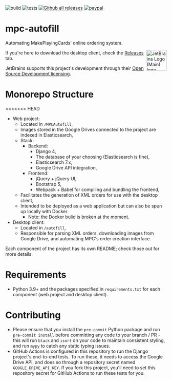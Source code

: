 ![build](https://github.com/chilli-axe/mpc-autofill/actions/workflows/build.yml/badge.svg)
![tests](https://github.com/chilli-axe/mpc-autofill/actions/workflows/tests.yml/badge.svg)
[![Github all releases](https://img.shields.io/github/downloads/chilli-axe/mpc-autofill/total.svg)](https://GitHub.com/chilli-axe/mpc-autofill/releases/)
[![paypal](https://www.paypalobjects.com/en_US/i/btn/btn_donateCC_LG.gif)](https://www.paypal.com/cgi-bin/webscr?cmd=_donations&business=7LJNRSLJYCZTJ&currency_code=AUD&source=url)

# mpc-autofill

Automating MakePlayingCards' online ordering system.

<img align="right" width="64px" src="https://resources.jetbrains.com/storage/products/company/brand/logos/jb_beam.svg" alt="JetBrains Logo (Main) logo.">

If you're here to download the desktop client, check the [Releases]("https://github.com/chilli-axe/mpc-autofill/releases") tab.

JetBrains supports this project's development through their [Open Source Development licensing](https://jb.gg/OpenSourceSupport).

# Monorepo Structure

<<<<<<< HEAD

- Web project:
  - Located in `/MPCAutofill`,
  - Images stored in the Google Drives connected to the project are indexed in Elasticsearch,
  - Stack:
    - Backend:
      - Django 4,
      - The database of your choosing (Elasticsearch is fine),
      - Elasticsearch 7.x,
      - Google Drive API integration,
    - Frontend:
      - jQuery + jQuery UI,
      - Bootstrap 5,
      - Webpack + Babel for compiling and bundling the frontend,
  - Facilitates the generation of XML orders for use with the desktop client,
  - Intended to be deployed as a web application but can also be spun up locally with Docker.
    - Note: the Docker bulid is broken at the moment.
- Desktop client:
  - Located in `/autofill`,
  - Responsible for parsing XML orders, downloading images from Google Drive, and automating MPC's order creation interface.

Each component of the project has its own README; check those out for more details.

# Requirements

- Python 3.9+ and the packages specified in `requirements.txt` for each component (web project and desktop client).

# Contributing

- Please ensure that you install the `pre-commit` Python package and run `pre-commit install` before committing any code to your branch / PR - this will run `black` and `isort` on your code to maintain consistent styling, and run `mypy` to catch any static typing issues.
- GitHub Actions is configured in this repository to run the Django project's end-to-end tests. To run these, it needs to access the Google Drive API, and does so through a repository secret named `GOOGLE_DRIVE_API_KEY`. If you fork this project, you'll need to set this repository secret for GitHub Actions to run these tests for you.
